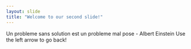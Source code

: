 ```yaml
---
layout: slide
title: "Welcome to our second slide!"
---
```

Un probleme sans solution est un probleme mal pose - Albert Einstein
Use the left arrow to go back!
